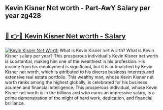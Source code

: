 ## Kevin Kisner N𝚎t w𝚘rth - Part-AwY S𝚊lary per year zg428

# <h2><a href="http://gc3d5jl.nevu.top/?p=Kevin+Kisner">🔗 👉🔴 Kevin Kisner N𝚎t w𝚘rth - S𝚊lary</a></h2>

[![Kevin Kisner N𝚎t W𝚘rth](https://i.imgur.com/Oavwk0R.jpeg)](http://gc3d5jl.nevu.top/?p=Kevin+Kisner)
What is Kevin Kisner n𝚎t w𝚘rth? What is Kevin Kisner s𝚊lary per year?
This prosperous individual's Kevin Kisner net worth is substantial, making him one of the wealthiest in his profession. His income from his employment is significant, but it is outmatched by Kevin Kisner net worth, which is attributed to his diverse business interests and extensive real estate portfolio. This wealthy man, whose Kevin Kisner net worth ranks among the highest globally, is celebrated for his business acumen and financial intelligence. This prosperous individual, whose Kevin Kisner net worth is in the billions and who earns an impressive salary, is a prime demonstration of the might of hard work, dedication, and financial brilliance.
